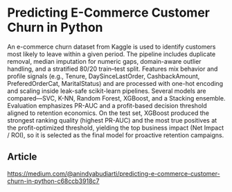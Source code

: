 # Predicting E-Commerce Customer Churn in Python
An e-commerce churn dataset from Kaggle is used to identify customers most likely to leave within a given period. The pipeline includes duplicate removal, median imputation for numeric gaps, domain-aware outlier handling, and a stratified 80/20 train–test split. Features mix behavior and profile signals (e.g., Tenure, DaySinceLastOrder, CashbackAmount, PreferedOrderCat, MaritalStatus) and are processed with one-hot encoding and scaling inside leak-safe scikit-learn pipelines. Several models are compared—SVC, K-NN, Random Forest, XGBoost, and a Stacking ensemble. Evaluation emphasizes PR-AUC and a profit-based decision threshold aligned to retention economics. On the test set, XGBoost produced the strongest ranking quality (highest PR-AUC) and the most true positives at the profit-optimized threshold, yielding the top business impact (Net Impact / ROI), so it is selected as the final model for proactive retention campaigns.
## Article 
https://medium.com/@anindyabudiarti/predicting-e-commerce-customer-churn-in-python-c68ccb3918c7
